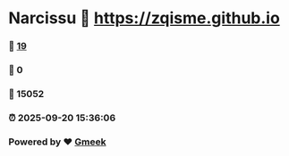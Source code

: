 # Narcissu :link: https://zqisme.github.io 
### :page_facing_up: [19](https://zqisme.github.io/tag.html) 
### :speech_balloon: 0 
### :hibiscus: 15052 
### :alarm_clock: 2025-09-20 15:36:06 
### Powered by :heart: [Gmeek](https://github.com/Meekdai/Gmeek)
